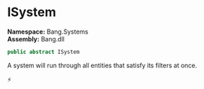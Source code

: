 # ISystem

**Namespace:** Bang.Systems \
**Assembly:** Bang.dll

```csharp
public abstract ISystem
```

A system will run through all entities that satisfy its filters at once.



⚡